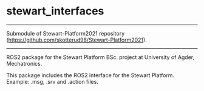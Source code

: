 # stewart_interfaces
***********************************************************************************************

Submodule of Stewart-Platform2021 repository (https://github.com/skotterud98/Stewart-Platform2021).

***********************************************************************************************
ROS2 package for the Stewart Platform BSc. project at University of Agder, Mechatronics.

This package includes the ROS2 interface for the Stewart Platform. Example: .msg, .srv and .action files.
